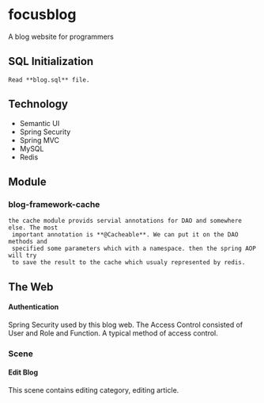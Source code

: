 # focusblog
A blog website for programmers

## SQL Initialization
    Read **blog.sql** file.
## Technology
* Semantic UI
* Spring Security
* Spring MVC
* MySQL
* Redis

## Module
### blog-framework-cache
    the cache module provids servial annotations for DAO and somewhere else. The most
     important annotation is **@Cacheable**. We can put it on the DAO methods and
     specified some parameters which with a namespace. then the spring AOP will try
     to save the result to the cache which usualy represented by redis.

## The Web
#### Authentication
Spring Security used by this blog web. The Access Control consisted of User and Role and Function. A typical
method of access control.
### Scene
#### Edit Blog
This scene contains editing category, editing article.



